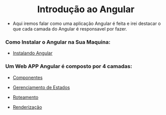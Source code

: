 <h1 align="center">Introdução ao Angular</h1>

  - Aqui iremos falar como uma aplicação Angular é feita e irei destacar o que cada camada do Angular é responsavel por fazer.

  <h3>Como Instalar o Angular na Sua Maquina:</h3>

  - [Instalando Angular]()

  <h3>Um Web APP Angular é composto por 4 camadas:</h3>

  - [Componentes](https://github.com/henferreirapro/estudos-angular/tree/3-components-angular)

  - [Gerenciamento de Estados](https://github.com/henferreirapro/estudos-angular/tree/4-gerenciamento-estados-angular)
  
  - [Roteamento](https://github.com/henferreirapro/estudos-angular/tree/5-roteamento-angular)
  
  - [Renderização](https://github.com/henferreirapro/estudos-angular/tree/6-renderizacao-angular)
  
